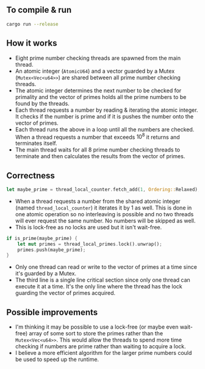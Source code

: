 
## To compile & run

```bash
cargo run --release
```

## How it works
- Eight prime number checking threads are spawned from the main thread.
- An atomic integer (`AtomicU64`) and a vector guarded by a Mutex (`Mutex<Vec<u64>>`) are shared between all prime number checking threads.
- The atomic integer determines the next number to be checked for primality and the vector of primes holds all the prime numbers to be found by the threads.
- Each thread requests a number by reading & iterating the atomic integer. It checks if the number is prime and if it is pushes the number onto the vector of primes.
- Each thread runs the above in a loop until all the numbers are checked. When a thread requests a number that exceeds $10^8$ it returns and terminates itself.
- The main thread waits for all 8 prime number checking threads to terminate and then calculates the results from the vector of primes.

## Correctness

```rust 
let maybe_prime = thread_local_counter.fetch_add(1, Ordering::Relaxed);
```

- When a thread requests a number from the shared atomic integer (named `thread_local_counter`) it iterates it by 1 as well. This is done in one atomic operation so no interleaving is possible and no two threads will ever request the same number. No numbers will be skipped as well.
- This is lock-free as no locks are used but it isn't wait-free.


```rust
if is_prime(maybe_prime) {
	let mut primes = thread_local_primes.lock().unwrap();
	primes.push(maybe_prime);
}
```

- Only one thread can read or write to the vector of primes at a time since it's guarded by a Mutex.
- The third line is a single line critical section since only one thread can execute it at a time. It's the only line where the thread has the lock guarding the vector of primes acquired.

## Possible improvements
- I'm thinking it may be possible to use a lock-free (or maybe even wait-free) array of some sort to store the primes rather than the `Mutex<Vec<u64>>`. This would allow the threads to spend more time checking if numbers are prime rather than waiting to acquire a lock.
- I believe a more efficient algorithm for the larger prime numbers could be used to speed up the runtime.

